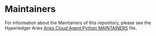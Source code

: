 # Maintainers

For information about the Maintainers of this repository, please see the
Hyperledger Aries [Aries Cloud Agent Python
MAINTAINERS](https://github.com/hyperledger/aries-cloudagent-python/tree/main/MAINTAINERS.md)
file.
